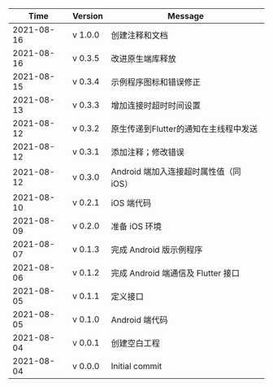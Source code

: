 |    Time    | Version | Message                           |
| ---------- | ------- | --------------------------------- |
| 2021-08-16 | v 1.0.0 | 创建注释和文档 |
| 2021-08-16 | v 0.3.5 | 改进原生端库释放 |
| 2021-08-15 | v 0.3.4 | 示例程序图标和错误修正 |
| 2021-08-13 | v 0.3.3 | 增加连接时超时时间设置 |
| 2021-08-12 | v 0.3.2 | 原生传递到Flutter的通知在主线程中发送 |
| 2021-08-12 | v 0.3.1 | 添加注释；修改错误 |
| 2021-08-12 | v 0.3.0 | Android 端加入连接超时属性值（同 iOS） |
| 2021-08-10 | v 0.2.1 | iOS 端代码 |
| 2021-08-09 | v 0.2.0 | 准备 iOS 环境 |
| 2021-08-07 | v 0.1.3 | 完成 Android 版示例程序 |
| 2021-08-06 | v 0.1.2 | 完成 Android 端通信及 Flutter 接口 |
| 2021-08-05 | v 0.1.1 | 定义接口 |
| 2021-08-05 | v 0.1.0 | Android 端代码 |
| 2021-08-04 | v 0.0.1 | 创建空白工程 |
| 2021-08-04 | v 0.0.0 | Initial commit |